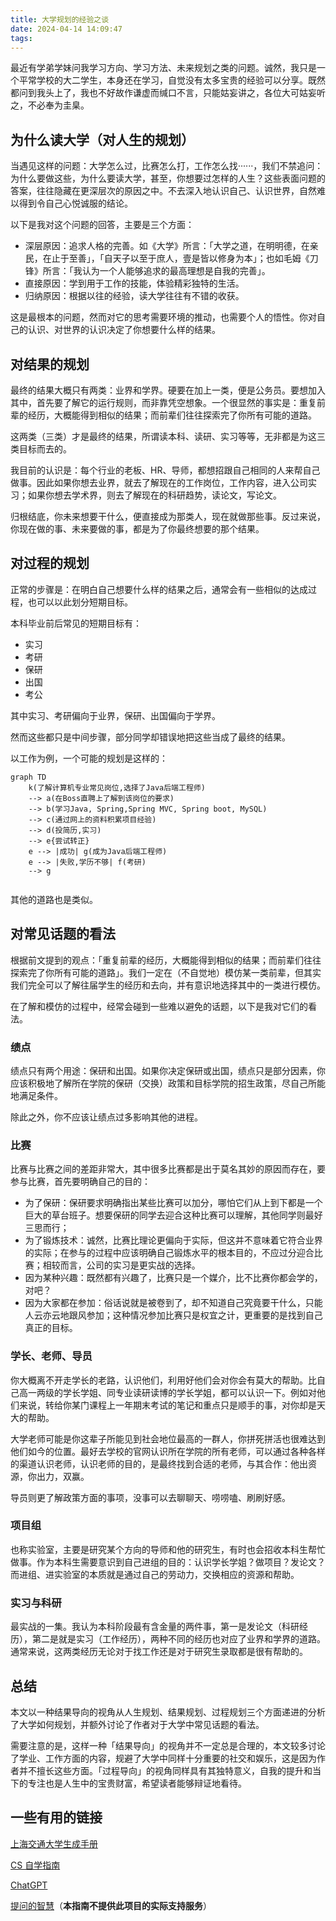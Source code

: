 ```yaml
---
title: 大学规划的经验之谈
date: 2024-04-14 14:09:47
tags:
---
```


最近有学弟学妹问我学习方向、学习方法、未来规划之类的问题。诚然，我只是一个平常学校的大二学生，本身还在学习，自觉没有太多宝贵的经验可以分享。既然都问到我头上了，我也不好故作谦虚而缄口不言，只能姑妄讲之，各位大可姑妄听之，不必奉为圭臬。

## 为什么读大学（对人生的规划）

当遇见这样的问题：大学怎么过，比赛怎么打，工作怎么找······，我们不禁追问：为什么要做这些，为什么要读大学，甚至，你想要过怎样的人生？这些表面问题的答案，往往隐藏在更深层次的原因之中。不去深入地认识自己、认识世界，自然难以得到令自己心悦诚服的结论。

<!--more-->

以下是我对这个问题的回答，主要是三个方面：

- 深层原因：追求人格的完善。如《大学》所言：「大学之道，在明明德，在亲民，在止于至善」，「自天子以至于庶人，壹是皆以修身为本」；也如毛姆《刀锋》所言：「我认为一个人能够追求的最高理想是自我的完善」。
- 直接原因：学到用于工作的技能，体验精彩独特的生活。
- 归纳原因：根据以往的经验，读大学往往有不错的收获。

这是最根本的问题，然而对它的思考需要环境的推动，也需要个人的悟性。你对自己的认识、对世界的认识决定了你想要什么样的结果。

## 对结果的规划

最终的结果大概只有两类：业界和学界。硬要在加上一类，便是公务员。要想加入其中，首先要了解它的运行规则，而非靠凭空想象。一个很显然的事实是：重复前辈的经历，大概能得到相似的结果；而前辈们往往探索完了你所有可能的道路。

这两类（三类）才是最终的结果，所谓读本科、读研、实习等等，无非都是为这三类目标而去的。

我目前的认识是：每个行业的老板、HR、导师，都想招跟自己相同的人来帮自己做事。因此如果你想去业界，就去了解现在的工作岗位，工作内容，进入公司实习；如果你想去学术界，则去了解现在的科研趋势，读论文，写论文。

归根结底，你未来想要干什么，便直接成为那类人，现在就做那些事。反过来说，你现在做的事、未来要做的事，都是为了你最终想要的那个结果。

## 对过程的规划

正常的步骤是：在明白自己想要什么样的结果之后，通常会有一些相似的达成过程，也可以以此划分短期目标。

本科毕业前后常见的短期目标有：

- 实习
- 考研
- 保研
- 出国
- 考公

其中实习、考研偏向于业界，保研、出国偏向于学界。

然而这些都只是中间步骤，部分同学却错误地把这些当成了最终的结果。

以工作为例，一个可能的规划是这样的：

```mermaid
graph TD
    k(了解计算机专业常见岗位,选择了Java后端工程师)
    --> a(在Boss直聘上了解到该岗位的要求)
    --> b(学习Java, Spring,Spring MVC, Spring boot, MySQL)
    --> c(通过网上的资料积累项目经验)
    --> d(投简历,实习)
    --> e{尝试转正}
    e --> |成功| g(成为Java后端工程师)
    e --> |失败,学历不够| f(考研) 
    --> g
    
```

其他的道路也是类似。

## 对常见话题的看法

根据前文提到的观点：「重复前辈的经历，大概能得到相似的结果；而前辈们往往探索完了你所有可能的道路」。我们一定在（不自觉地）模仿某一类前辈，但其实我们完全可以了解往届学生的经历和去向，并有意识地选择其中的一类进行模仿。

在了解和模仿的过程中，经常会碰到一些难以避免的话题，以下是我对它们的看法。

### 绩点

绩点只有两个用途：保研和出国。如果你决定保研或出国，绩点只是部分因素，你应该积极地了解所在学院的保研（交换）政策和目标学院的招生政策，尽自己所能地满足条件。

除此之外，你不应该让绩点过多影响其他的进程。

### 比赛

比赛与比赛之间的差距非常大，其中很多比赛都是出于莫名其妙的原因而存在，要参与比赛，首先要明确自己的目的：

- 为了保研：保研要求明确指出某些比赛可以加分，哪怕它们从上到下都是一个巨大的草台班子。想要保研的同学去迎合这种比赛可以理解，其他同学则最好三思而行；
- 为了锻炼技术：诚然，比赛比理论更偏向于实际，但这并不意味着它符合业界的实际；在参与的过程中应该明确自己锻炼水平的根本目的，不应过分迎合比赛；相较而言，公司的实习是更实战的选择。
- 因为某种兴趣：既然都有兴趣了，比赛只是一个媒介，比不比赛你都会学的，对吧？
- 因为大家都在参加：俗话说就是被卷到了，却不知道自己究竟要干什么，只能人云亦云地跟风参加；这种情况参加比赛只是权宜之计，更重要的是找到自己真正的目标。

### 学长、老师、导员

你大概离不开走学长的老路，认识他们，利用好他们会对你会有莫大的帮助。比自己高一两级的学长学姐、同专业读研读博的学长学姐，都可以认识一下。例如对他们来说，转给你某门课程上一年期末考试的笔记和重点只是顺手的事，对你却是天大的帮助。

大学老师可能是你这辈子所能见到社会地位最高的一群人，你拼死拼活也很难达到他们如今的位置。最好去学校的官网认识所在学院的所有老师，可以通过各种各样的渠道认识老师，认识老师的目的，是最终找到合适的老师，与其合作：他出资源，你出力，双赢。

导员则更了解政策方面的事项，没事可以去聊聊天、唠唠嗑、刷刷好感。

### 项目组

也称实验室，主要是研究某个方向的导师和他的研究生，有时也会招收本科生帮忙做事。作为本科生需要意识到自己进组的目的：认识学长学姐？做项目？发论文？而进组、进实验室的本质就是通过自己的劳动力，交换相应的资源和帮助。

### 实习与科研

最实战的一集。我认为本科阶段最有含金量的两件事，第一是发论文（科研经历），第二是就是实习（工作经历），两种不同的经历也对应了业界和学界的道路。通常来说，这两类经历无论对于找工作还是对于研究生录取都是很有帮助的。

## 总结

本文以一种结果导向的视角从人生规划、结果规划、过程规划三个方面递进的分析了大学如何规划，并额外讨论了作者对于大学中常见话题的看法。

需要注意的是，这样一种「结果导向」的视角并不一定总是合理的，本文较多讨论了学业、工作方面的内容，规避了大学中同样十分重要的社交和娱乐，这是因为作者并不擅长这些方面。「过程导向」的视角同样具有其独特意义，自我的提升和当下的专注也是人生中的宝贵财富，希望读者能够辩证地看待。

## 一些有用的链接

[上海交通大学生成手册](https://survivesjtu.gitbook.io/survivesjtumanual)

[CS 自学指南](https://csdiy.wiki/)

[ChatGPT](https://chat.openai.com/)

[提问的智慧](https://github.com/ryanhanwu/How-To-Ask-Questions-The-Smart-Way/blob/main/README-zh_CN.md)（**本指南不提供此项目的实际支持服务**）